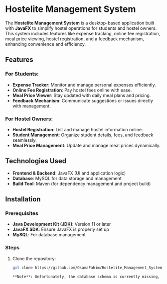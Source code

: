 # Hostelite Management System

The **Hostelite Management System** is a desktop-based application built with **JavaFX** to simplify hostel operations for students and hostel owners. This system includes features like expense tracking, online fee registration, meal price viewing, hostel registration, and a feedback mechanism, enhancing convenience and efficiency.

## Features

### For Students:
- **Expense Tracker**: Monitor and manage personal expenses efficiently.
- **Online Fee Registration**: Pay hostel fees online with ease.
- **Meal Price Viewer**: Stay updated with daily meal plans and pricing.
- **Feedback Mechanism**: Communicate suggestions or issues directly with management.

### For Hostel Owners:
- **Hostel Registration**: List and manage hostel information online.
- **Student Management**: Organize student details, fees, and feedback seamlessly.
- **Meal Price Management**: Update and manage meal prices dynamically.

## Technologies Used
- **Frontend & Backend**: JavaFX (UI and application logic)
- **Database**: MySQL for data storage and management
- **Build Tool**: Maven (for dependency management and project build)

## Installation

### Prerequisites
- **Java Development Kit (JDK)**: Version 11 or later
- **JavaFX SDK**: Ensure JavaFX is properly set up
- **MySQL**: For database management

### Steps
1. Clone the repository:
   ```bash
   git clone https://github.com/OsamaFahim/Hostelite_Management_System.git

   **Note**: Unfortunately, the database schema is currently missing, so the application may not run as intended. To use this project, recreate the necessary tables based on the code logic.

